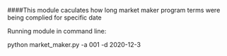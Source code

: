 ####This module caculates how long market maker program terms were being complied for specific date  

Running module in command line:

python market_maker.py -a 001 -d 2020-12-3

